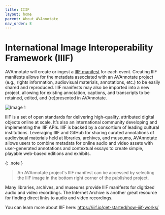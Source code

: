 ```yaml
---
title: IIIF
layout: home
parent: About AVAnnotate
nav_order: 8
---
```

# International Image Interoperability Framework (IIIF)

AVAnnotate will create or ingest a [IIIF manifest](https://iiif.io/guides/using_iiif_resources/) for each event. Creating IIIF manifests allows for the metadata associated with an AVAnnotate project (e.g., rights information, audiovisual materials, annotations, etc.) to be easily shared and reproduced. IIIF manifests may also be imported into a new project, allowing for existing annotation, captions, and transcripts to be retained, edited, and (re)presented in AVAnnotate.

![Image 1](../../assets/createorimportiiif.png)

IIIF is a set of open standards for delivering high-quality, attributed digital objects online at scale. It’s also an international community developing and implementing the IIIF APIs. IIIF is backed by a consortium of leading cultural institutions.
Leveraging IIIF and GitHub for sharing curated annotations of audiovisual materials held at libraries, archives, and museums, AVAnnotate allows users to combine metadata for online audio and video assets with user-generated annotations and contextual essays to create simple, playable web-based editions and exhibits.

{: .note }
> An AVAnnotate project's IIIF manifest can be accessed by selecting the IIIF image in the bottom right corner of the published project. 

Many libraries, archives, and museums provide IIIF manifests for digitized audio and video recordings. The Internet Archive is another great resource for finding direct links to audio and video recordings.

You can learn more about IIIF here: https://iiif.io/get-started/how-iiif-works/
